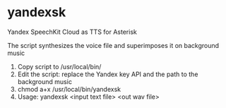 # yandexsk
Yandex SpeechKit Cloud as TTS for Asterisk

The script synthesizes the voice file and superimposes it on background music

1. Copy script to /usr/local/bin/
2. Edit the script: replace the Yandex key API and the path to the background music
3. chmod a+x /usr/local/bin/yandexsk
4. Usage: yandexsk \<input text file\> \<out wav file\>
